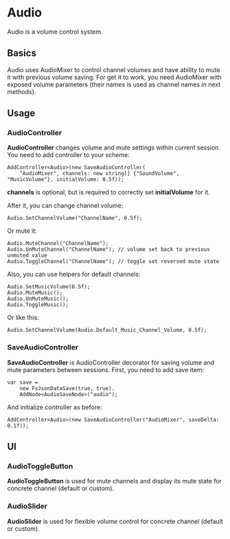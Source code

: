 # Audio

Audio is a volume control system.

## Basics

Audio uses AudioMixer to control channel volumes and have ability to mute it with previous volume saving.
For get it to work, you need AudioMixer with exposed volume parameters (their names is used as channel names in next methods).

## Usage

### AudioController

**AudioController** changes volume and mute settings within current session.
You need to add controller to your scheme:

```
AddController<Audio>(new SaveAudioController(
	"AudioMixer", channels: new string[] {"SoundVolume", "MusicVolume"}, initialVolume: 0.5f));
```

**channels** is optional, but is required to correctly set **initialVolume** for it.

After it, you can change channel volume:

```
Audio.SetChannelVolume("ChannelName", 0.5f);
```

Or mute it:

```
Audio.MuteChannel("ChannelName");
Audio.UnMuteChannel("ChannelName"); // volume set back to previous unmuted value
Audio.ToggleChannel("ChannelName"); // toggle set reversed mute state
```

Also, you can use helpers for default channels:

```
Audio.SetMusicVolume(0.5f);
Audio.MuteMusic();
Audio.UnMuteMusic();
Audio.ToggleMusic();
```

Or like this:

```
Audio.SetChannelVolume(Audio.Default_Music_Channel_Volume, 0.5f);
```


### SaveAudioController

**SaveAudioController** is AudioController decorator for saving volume and mute parameters between sessions.
First, you need to add save item:

```
var save = 
	new FsJsonDataSave(true, true).
	AddNode<AudioSaveNode>("audio");
```

And initialize controller as before:

```
AddController<Audio>(new SaveAudioController("AudioMixer", saveDelta: 0.1f));
```

## UI

### AudioToggleButton

**AudioToggleButton** is used for mute channels and display its mute state for concrete channel (default or custom).

### AudioSlider

**AudioSlider** is used for flexible volume control for concrete channel (default or custom).
